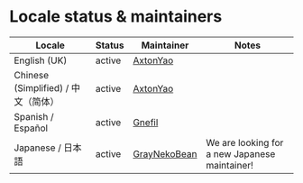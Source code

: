 # Locale status & maintainers

| Locale | Status | Maintainer | Notes |
| ------ | ------ | ---------- | ----- |
| English (UK) | active | [AxtonYao](https://github.com/yrccondor) | |
| Chinese (Simplified) / 中文（简体） | active | [AxtonYao](https://github.com/yrccondor) | |
| Spanish / Español | active | [Gnefil](https://github.com/Gnefil) | |
| Japanese / 日本語 | active | [GrayNekoBean](https://github.com/GrayNekoBean) | We are looking for a new Japanese maintainer! |